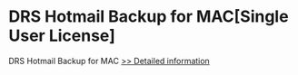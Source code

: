 # DRS Hotmail Backup for MAC[Single User License]
DRS Hotmail Backup for MAC
[>> Detailed information](https://secure.shareit.com/shareit/product.html?productid=301004887&affiliateid=200057808)